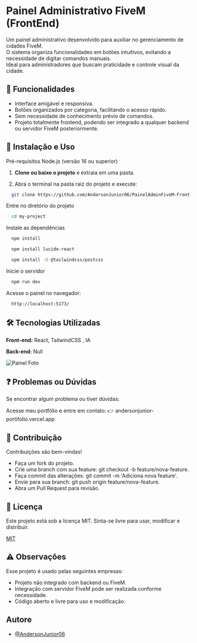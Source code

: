 # Painel Administrativo FiveM (FrontEnd)

Um painel administrativo desenvolvido para auxiliar no gerenciamento de cidades FiveM.  
O sistema organiza funcionalidades em botões intuitivos, evitando a necessidade de digitar comandos manuais.  
Ideal para administradores que buscam praticidade e controle visual da cidade.



## 📌 Funcionalidades

- Interface amigável e responsiva.
- Botões organizados por categoria, facilitando o acesso rápido.
- Sem necessidade de conhecimento prévio de comandos.
- Projeto totalmente frontend, podendo ser integrado a qualquer backend ou servidor FiveM posteriormente.

## 🚀 Instalação e Uso

Pré-requisitos
Node.js (versão 16 ou superior)


1. **Clone ou baixe o projeto** e extraia em uma pasta.  

2. Abra o terminal na pasta raiz do projeto e execute:

```bash
  git clone https://github.com/AndersonJunior06/PainelAdminFiveM-Front-End.git
```

Entre no diretório do projeto

```bash
  cd my-project
```

Instale as dependências

```bash
  npm install
```
```bash
  npm install lucide-react
```
```bash
  npm install -D @tailwindcss/postcss
```

Inicie o servidor

```bash
  npm run dev
```

Acesse o painel no navegador:
```bash
  http://localhost:5173/
```


## 🛠️ Tecnologias Utilizadas

**Front-end:** React, TailwindCSS , IA

**Back-end:** Null


![Painel Foto](https://i.imgur.com/w4Lf33G.png)


## ❓ Problemas ou Dúvidas

Se encontrar algum problema ou tiver dúvidas:

Acesse meu portfólio e entre em contato:
👉 andersonjunior-portifolio.vercel.app


## 🤝 Contribuição
Contribuições são bem-vindas!

- Faça um fork do projeto.
- Crie uma branch com sua feature: git checkout -b feature/nova-feature.
- Faça commit das alterações: git commit -m 'Adiciona nova feature'.
- Envie para sua branch: git push origin feature/nova-feature.
- Abra um Pull Request para revisão.
## 📄 Licença
Este projeto está sob a licença MIT. Sinta-se livre para usar, modificar e distribuir.

[MIT](https://choosealicense.com/licenses/mit/)


## ⚠️ Observações

Esse projeto é usado pelas seguintes empresas:

- Projeto não integrado com backend ou FiveM.
- Integração com servidor FiveM pode ser realizada conforme necessidade.
- Código aberto e livre para uso e modificação.

## Autore

- [@AndersonJunior06](https://github.com/AndersonJunior06)